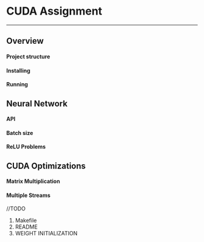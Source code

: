 # CUDA Assignment
----------
## Overview

#### Project structure
#### Installing
#### Running

## Neural Network
#### API
#### Batch size
#### ReLU Problems

## CUDA Optimizations
#### Matrix Multiplication
#### Multiple Streams


//TODO 
1. Makefile
2. README
3. WEIGHT INITIALIZATION
